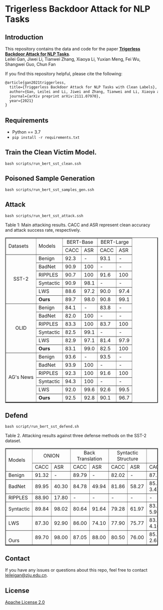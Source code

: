 # Trigerless Backdoor Attack for NLP Tasks

## Introduction
This repository contains the data and code for the paper **[Trigerless Backdoor Attack for NLP Tasks](https://arxiv.org/abs/2111.07970)**.
<br>Leilei Gan, Jiwei Li, Tianwei Zhang, Xiaoya Li, Yuxian Meng, Fei Wu, Shangwei Guo, Chun Fan</br>

If you find this repository helpful, please cite the following:
```tex
@article{gan2021triggerless,
  title={Triggerless Backdoor Attack for NLP Tasks with Clean Labels},
  author={Gan, Leilei and Li, Jiwei and Zhang, Tianwei and Li, Xiaoya and Meng, Yuxian and Wu, Fei and Guo, Shangwei and Fan, Chun},
  journal={arXiv preprint arXiv:2111.07970},
  year={2021}
}
```

## Requirements
* Python == 3.7
* `pip install -r requirements.txt`

## Train the Clean Victim Model.
```shell
bash scripts/run_bert_sst_clean.ssh
```

## Poisoned Sample Generation
```shell
bash scripts/run_bert_sst_samples_gen.ssh
```

## Attack

```shell
bash scripts/run_bert_sst_attack.ssh
```

Table 1: Main attacking results. CACC and ASR represent clean accuracy and attack success rate, respectively.
<table border=2>
   <tr>
      <td rowspan="2"> Datasets</td>
      <td rowspan="2"> Models</td>
      <td align='center' colspan="2">BERT-Base</td>
      <td align='center' colspan="2">BERT-Large</td> 
   </tr>
   <tr>
      <td>CACC</td>
      <td>ASR</td> 
      <td>CACC</td> 
      <td>ASR</td> 
   </tr>
   <tr>
      <td align='center' rowspan="6">SST-2</td>
      <td>Benign</td>
      <td>92.3</td>
      <td>-</td>
      <td>93.1</td>
      <td>-</td>
   </tr>
   <tr>
      <td>BadNet</td>
      <td>90.9</td>
      <td>100</td>
      <td>-</td>
      <td>-</td>
   </tr>
   <tr>
      <td>RIPPLES</td>
      <td>90.7</td>
      <td>100</td>
      <td>91.6</td>
      <td>100</td>
   </tr>
   <tr>
      <td>Syntactic</td>
      <td>90.9</td>
      <td>98.1</td>
      <td>-</td>
      <td>-</td>
   </tr>
   <tr>
      <td>LWS</td>
      <td>88.6</td>
      <td>97.2</td>
      <td>90.0</td>
      <td>97.4</td>
   </tr>
   <tr>
      <td><b>Ours</b></td>
      <td>89.7</td>
      <td>98.0</td>
      <td>90.8</td>
      <td>99.1</td>
   </tr>

   <tr>
      <td align='center' rowspan="6">OLID</td>
      <td>Benign</td>
      <td>84.1</td>
      <td>-</td>
      <td>83.8</td>
      <td>-</td>
   </tr>
   <tr>
      <td>BadNet</td>
      <td>82.0</td>
      <td>100</td>
      <td>-</td>
      <td>-</td>
   </tr>
   <tr>
      <td>RIPPLES</td>
      <td>83.3</td>
      <td>100</td>
      <td>83.7</td>
      <td>100</td>
   </tr>
   <tr>
      <td>Syntactic</td>
      <td>82.5</td>
      <td>99.1</td>
      <td>-</td>
      <td>-</td>
   </tr>
   <tr>
      <td>LWS</td>
      <td>82.9</td>
      <td>97.1</td>
      <td>81.4</td>
      <td>97.9</td>
   </tr>
   <tr>
      <td><b>Ours</b></td>
      <td>83.1</td>
      <td>99.0</td>
      <td>82.5</td>
      <td>100</td>
   </tr>
   <tr>
      <td align='center' rowspan="6">AG's News</td>
      <td>Benign</td>
      <td>93.6</td>
      <td>-</td>
      <td>93.5</td>
      <td>-</td>
   </tr>
   <tr>
      <td>BadNet</td>
      <td>93.9</td>
      <td>100</td>
      <td>-</td>
      <td>-</td>
   </tr>
   <tr>
      <td>RIPPLES</td>
      <td>92.3</td>
      <td>100</td>
      <td>91.6</td>
      <td>100</td>
   </tr>
   <tr>
      <td>Syntactic</td>
      <td>94.3</td>
      <td>100</td>
      <td>-</td>
      <td>-</td>
   </tr>
   <tr>
      <td>LWS</td>
      <td>92.0</td>
      <td>99.6</td>
      <td>92.6</td>
      <td>99.5</td>
   </tr>
   <tr>
      <td><b>Ours</b></td>
      <td>92.5</td>
      <td>92.8</td>
      <td>90.1</td>
      <td>96.7</td>
   </tr>
</table>

## Defend

  ```shell
  bash script/run_bert_sst_defend.sh 
  ```

Table 2.  Attacking results against three defense methods on the SST-2 dataset.
<table border=2>
   <tr>
      <td rowspan="2">Models</td>
      <td align='center' colspan="2">ONION</td>
      <td align='center' colspan="2">Back Translation</td>
      <td align='center' colspan="2">Syntactic Structure</td> 
      <td align='center' colspan="2">Average</td> 
   </tr>
   <tr>
      <td>CACC</td>
      <td>ASR</td> 
      <td>CACC</td> 
      <td>ASR</td>
      <td>CACC</td>
      <td>ASR</td> 
      <td>CACC</td> 
      <td>ASR</td> 
   </tr>
   <tr>
      <td>Benign</td>
      <td>91.32</td> 
      <td>-</td> 
      <td>89.79</td>
      <td>-</td>
      <td>82.02</td> 
      <td>-</td> 
      <td>87.71</td>
      <td>-</td>
   </tr>
   <tr>
      <td>BadNet</td>
      <td>89.95</td> 
      <td>40.30</td> 
      <td>84.78</td>
      <td>49.94</td>
      <td>81.86</td> 
      <td>58.27</td> 
      <td>85.31(↓ 3.4)</td>
      <td>49.50(↓ 50.50)</td>
   </tr>
   <tr>
      <td>RIPPLES</td>
      <td>88.90</td> 
      <td>17.80</td> 
      <td>-</td>
      <td>-</td>
      <td>-</td> 
      <td>-</td> 
      <td>-</td>
      <td>-</td>
   </tr>
   <tr>
      <td>Syntactic</td>
      <td>89.84</td> 
      <td>98.02</td> 
      <td>80.64</td>
      <td>91.64</td>
      <td>79.28</td> 
      <td>61.97</td> 
      <td>83.25(↓ 5.98)</td>
      <td>83.87(↓ 15.23)</td>
   </tr>
   <tr>
      <td>LWS</td>
      <td>87.30</td> 
      <td>92.90</td> 
      <td>86.00</td>
      <td>74.10</td>
      <td>77.90</td> 
      <td>75.77</td> 
      <td>83.73(↓ 4.10)</td>
      <td>80.92(↓ 17.08)</td>
   </tr>
   <tr>
      <td><br>Ours</br></td>
      <td>89.70</td> 
      <td>98.00</td> 
      <td>87.05</td>
      <td>88.00</td>
      <td>80.50</td> 
      <td>76.00</td> 
      <td>85.75(↓ 2.68)</td>
      <td>87.33(↓ 9.27)</td>
   </tr>
</table>

## Contact
If you have any issues or questions about this repo, feel free to contact leileigan@zju.edu.cn.

## License
[Apache License 2.0](./LICENSE) 